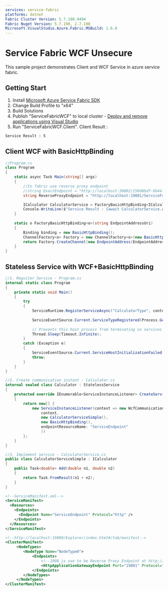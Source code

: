 ```yaml
---
services: service-fabric
platforms: dotnet
Fabric Cluster Version: 5.7.198.9494
Fabric Nuget Version: 5.7.198, 2.7.198
Microsoft.VisualStudio.Azure.Fabric.MSBuild: 1.6.0
---
```


# Service Fabric WCF Unsecure

This sample project demonstrates Client and WCF Service in azure service fabric.

## Getting Start

1. Install [Microsoft Azure Service Fabric SDK](https://docs.microsoft.com/en-us/azure/service-fabric/service-fabric-get-started)
2. Change Build Profile to "x64"
3. Build Solutions
4. Publish "ServiceFabricWCF" to local cluster - [Deploy and remove applications using Visual Studio](https://docs.microsoft.com/en-us/azure/service-fabric/service-fabric-publish-app-remote-cluster)
5. Run "ServiceFabricWCF.Client". Client Result :
```cmd
Service Result : 5
```

## Client WCF with BasicHttpBinding

```cs
//Program.cs
class Program
{
    static async Task Main(string[] args)
    {
        //In fabric use reverse proxy endpoint
        //string ExactEndpoint = "http://localhost:30002/250d8bdf-6b44-4da6-b8d6-24a8159060d6/9e8c478f-7cff-4774-94a4-cf90e410442b-131472564957114134";
        string ReverseProxyEndpoint = "http://localhost:19081/ServiceFabricWCF/Calculator";

        ICalculator CalculatorService = FactoryBasicHttpBinding<ICalculator>(ReverseProxyEndpoint);
        Console.WriteLine($"Service Result : {await CalculatorService.Add(2,3)}");
    }
    
    static o FactoryBasicHttpBinding<o>(string EndpointAddressUri)
    {
        Binding binding = new BasicHttpBinding();
        ChannelFactory<o> Factory = new ChannelFactory<o>(new BasicHttpBinding());
        return Factory.CreateChannel(new EndpointAddress(EndpointAddressUri));
    }
}
```

## Stateless Service with WCF+BasicHttpBinding

```cs
//1. Regsiter Service - Program.cs
internal static class Program
{
    private static void Main()
    {
        try
        {
            ServiceRuntime.RegisterServiceAsync("CalculatorType", context => new Calculator(context)).GetAwaiter().GetResult();
                
            ServiceEventSource.Current.ServiceTypeRegistered(Process.GetCurrentProcess().Id, typeof(Calculator).Name);
            
            // Prevents this host process from terminating so services keep running.
            Thread.Sleep(Timeout.Infinite);
        }
        catch (Exception e)
        {
            ServiceEventSource.Current.ServiceHostInitializationFailed(e.ToString());
            throw;
        }
    }
}
```

```cs
//2. Create communication instant - Calculator.cs
internal sealed class Calculator : StatelessService
{
    protected override IEnumerable<ServiceInstanceListener> CreateServiceInstanceListeners()
    {
        return new[] {
            new ServiceInstanceListener(context => new WcfCommunicationListener<ICalculator>(
                context, 
                new CalculatorServiceSimple(),
                new BasicHttpBinding(),
                endpointResourceName: "ServiceEndpoint"
                ))
        };
    }
}
```

```cs
//3. Implement service - CalculatorService.cs
public class CalculatorServiceSimple : ICalculator
{
    public Task<double> Add(double n1, double n2)
    {
        return Task.FromResult(n1 + n2);
    }
}
```

```xml
<!--ServiceManifest.xml-->
<ServiceManifest>
  <Resources>
    <Endpoints>
      <Endpoint Name="ServiceEndpoint" Protocol="http" />
    </Endpoints>
  </Resources>
</ServiceManifest>
```

```xml
<!--http://localhost:19080/Explorer/index.html#/tab/manifest-->
<ClusterManifest>
     <NodeTypes>
        <NodeType Name="NodeType0">
            <Endpoints>
                <!--1908 is use to be Reverse Proxy Endpoint at http://localhost:19081/ServiceFabricWCF/Calculator -->
                <HttpApplicationGatewayEndpoint Port="19081" Protocol="http" />
            </Endpoints>
        </NodeTypes>
     </NodeTypes>
</ClusterManifest>
```

